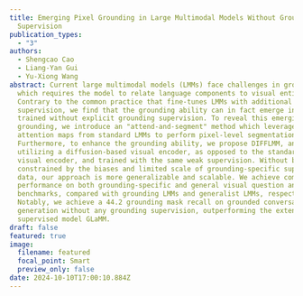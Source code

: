 ```yaml
---
title: Emerging Pixel Grounding in Large Multimodal Models Without Grounding
  Supervision
publication_types:
  - "3"
authors:
  - Shengcao Cao
  - Liang-Yan Gui
  - Yu-Xiong Wang
abstract: Current large multimodal models (LMMs) face challenges in grounding,
  which requires the model to relate language components to visual entities.
  Contrary to the common practice that fine-tunes LMMs with additional grounding
  supervision, we find that the grounding ability can in fact emerge in LMMs
  trained without explicit grounding supervision. To reveal this emerging
  grounding, we introduce an "attend-and-segment" method which leverages
  attention maps from standard LMMs to perform pixel-level segmentation.
  Furthermore, to enhance the grounding ability, we propose DIFFLMM, an LMM
  utilizing a diffusion-based visual encoder, as opposed to the standard CLIP
  visual encoder, and trained with the same weak supervision. Without being
  constrained by the biases and limited scale of grounding-specific supervision
  data, our approach is more generalizable and scalable. We achieve competitive
  performance on both grounding-specific and general visual question answering
  benchmarks, compared with grounding LMMs and generalist LMMs, respectively.
  Notably, we achieve a 44.2 grounding mask recall on grounded conversation
  generation without any grounding supervision, outperforming the extensively
  supervised model GLaMM.
draft: false
featured: true
image:
  filename: featured
  focal_point: Smart
  preview_only: false
date: 2024-10-10T17:00:10.884Z
---
```

